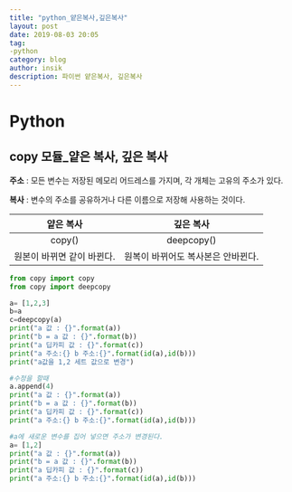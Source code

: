 ```yaml
---
title: "python_얕은복사,깊은복사"
layout: post
date: 2019-08-03 20:05
tag:
-python
category: blog
author: insik
description: 파이썬 얕은복사, 깊은복사
---
```


# Python

## copy 모듈_얕은 복사, 깊은 복사



**주소** : 모든 변수는 저장된 메모리 어드레스를 가지며, 각 개체는 고유의 주소가 있다.

**복사** : 변수의 주소를 공유하거나 다른 이름으로 저장해 사용하는 것이다.



|         얕은 복사          |             깊은 복사              |
| :------------------------: | :--------------------------------: |
|           copy()           |             deepcopy()             |
| 원본이 바뀌면 같이 바뀐다. | 원복이 바뀌어도 복사본은 안바뀐다. |

 

```python
from copy import copy
from copy import deepcopy

a= [1,2,3]
b=a
c=deepcopy(a)
print("a 값 : {}".format(a))
print("b = a 값 : {}".format(b))
print("a 딥카피 값 : {}".format(c))
print("a 주소:{} b 주소:{}".format(id(a),id(b)))
print("a값을 1,2 세트 값으로 변경")

#수정을 할때
a.append(4)
print("a 값 : {}".format(a))
print("b = a 값 : {}".format(b))
print("a 딥카피 값 : {}".format(c))
print("a 주소:{} b 주소:{}".format(id(a),id(b)))

#a에 새로운 변수를 집어 넣으면 주소가 변경된다.
a= [1,2]
print("a 값 : {}".format(a))
print("b = a 값 : {}".format(b))
print("a 딥카피 값 : {}".format(c))
print("a 주소:{} b 주소:{}".format(id(a),id(b)))
```

